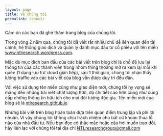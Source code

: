 ```yaml
---
layout: page
title: Về chúng tôi
permalink: /about/
---
```


Cảm ơn các bạn đã ghé thăm trang blog của chúng tôi.

Trong vòng 2 năm qua, chúng tôi đã viết rất nhiều chủ đề liên quan đến tài chính, hệ thống giao dịch và quản lý danh mục đầu tư cổ phiếu với tên miền www.ntlresearch.wordpress.com.

Mặc dù mục đích ban đầu của các bài viết trên blog chỉ là chỗ để lưu lại thông tin của các thành viên trong nhóm thỉng thoảng mở ra xem lại mỗi khi quên (1 dạng lưu trữ cloud gián tiếp), sau 1 thời gian, chúng tôi nhận thấy lượng traffic vào các bài viết của blog vẫn được duy trì đều đặn.

Với việc sử dụng tên miền cũng như giao diện mới, chúng tôi hy vọng sẽ mang đến những bài viết chất lượng hơn, độ chi tiết cao hơn cũng như cung cấp những thông tin hữu ích cho mọi đối tượng độc gỉa. Tên miền mới của blog sẽ là [ntlresearch.github.io](http://ntlresearch.github.io/)

Những bài viết trên blog hoàn toàn dựa trên quan điểm trung lập và phi lợi nhuận. Vì vậy chúng tôi không chịu trách nhiệm cho bất cứ khoản thua lỗ nào của nhà đầu tư. Nếu bạn đọc có thắc mắc hoặc câu hỏi muốn trao đổi, hãy liên lạc với chúng tôi tại địa chỉ NTLresearchgroup@gmail.com
